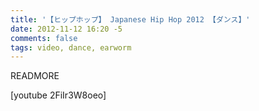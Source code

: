 ```yaml
---
title: '【ヒップホップ】 Japanese Hip Hop 2012 【ダンス】'
date: 2012-11-12 16:20 -5
comments: false
tags: video, dance, earworm
---
```

READMORE

[youtube 2FiIr3W8oeo]
